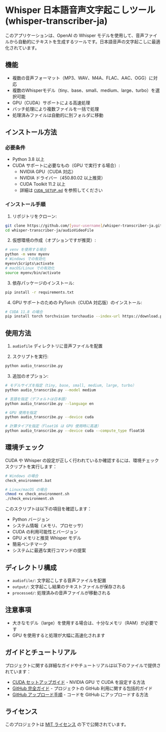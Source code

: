 # Whisper 日本語音声文字起こしツール (whisper-transcriber-ja)

このアプリケーションは、OpenAI の Whisper モデルを使用して、音声ファイルから自動的にテキストを生成するツールです。日本語音声の文字起こしに最適化されています。

## 機能

- 複数の音声フォーマット（MP3、WAV、M4A、FLAC、AAC、OGG）に対応
- 複数のWhisperモデル（tiny、base、small、medium、large、turbo）を選択可能
- GPU（CUDA）サポートによる高速処理
- バッチ処理により複数ファイルを一括で処理
- 処理済みファイルは自動的に別フォルダに移動

## インストール方法

### 必要条件

- Python 3.8 以上
- CUDA サポートに必要なもの（GPU で実行する場合）:
  - NVIDIA GPU（CUDA 対応）
  - NVIDIA ドライバー（450.80.02 以上推奨）
  - CUDA Toolkit 11.2 以上
  - 詳細は [`CUDA_SETUP.md`](CUDA_SETUP.md) を参照してください

### インストール手順

1. リポジトリをクローン:

```bash
git clone https://github.com/[your-username]/whisper-transcriber-ja.git
cd whisper-transcriber-ja/audioVideoFile
```

2. 仮想環境の作成（オプションですが推奨）:

```bash
# venv を使用する場合
python -m venv myenv
# Windows での有効化
myenv\Scripts\activate
# macOS/Linux での有効化
source myenv/bin/activate
```

3. 依存パッケージのインストール:

```bash
pip install -r requirements.txt
```

4. GPU サポートのための PyTorch（CUDA 対応版）のインストール:

```bash
# CUDA 11.8 の場合
pip install torch torchvision torchaudio --index-url https://download.pytorch.org/whl/cu118
```

## 使用方法

1. `audiofile` ディレクトリに音声ファイルを配置

2. スクリプトを実行:

```bash
python audio_transcribe.py
```

3. 追加のオプション:

```bash
# モデルサイズを指定（tiny, base, small, medium, large, turbo）
python audio_transcribe.py --model medium

# 言語を指定（デフォルトは日本語）
python audio_transcribe.py --language en

# GPU 使用を指定
python audio_transcribe.py --device cuda

# 計算タイプを指定（float16 は GPU 使用時に高速）
python audio_transcribe.py --device cuda --compute_type float16
```

## 環境チェック

CUDA や Whisper の設定が正しく行われているか確認するには、環境チェックスクリプトを実行します：

```bash
# Windows の場合
check_environment.bat

# Linux/macOS の場合
chmod +x check_environment.sh
./check_environment.sh
```

このスクリプトは以下の項目を確認します：
- Python バージョン
- システム情報（メモリ、プロセッサ）
- CUDA の利用可能性とバージョン
- GPU メモリと推奨 Whisper モデル
- 簡易ベンチマーク
- システムに最適な実行コマンドの提案

## ディレクトリ構成

- `audiofile/`: 文字起こしする音声ファイルを配置
- `output/`: 文字起こし結果のテキストファイルが保存される
- `processed/`: 処理済みの音声ファイルが移動される

## 注意事項

- 大きなモデル（large）を使用する場合は、十分なメモリ（RAM）が必要です
- GPU を使用すると処理が大幅に高速化されます

## ガイドとチュートリアル

プロジェクトに関する詳細なガイドやチュートリアルは以下のファイルで提供されています：

- [CUDA セットアップガイド](CUDA_SETUP.md) - NVIDIA GPU で CUDA を設定する方法
- [GitHub 完全ガイド](GITHUB_COMPLETE_GUIDE.md) - プロジェクトの GitHub 利用に関する包括的ガイド
- [GitHub アップロード手順](GITHUB_UPLOAD.md) - コードを GitHub にアップロードする方法

## ライセンス

このプロジェクトは [MIT ライセンス](LICENSE) の下で公開されています。
